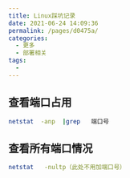 ```yaml
---
title: Linux踩坑记录
date: 2021-06-24 14:09:36
permalink: /pages/d0475a/
categories:
  - 更多
  - 部署相关
tags:
  - 
---
```

## 查看端口占用

```bash
netstat  -anp  |grep   端口号
```

## 查看所有端口情况

```bash
netstat   -nultp（此处不用加端口号）
```


